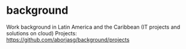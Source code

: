 # background
Work background in Latin America and the Caribbean (IT projects and solutions on cloud)
Projects: https://github.com/aborjasg/background/projects
